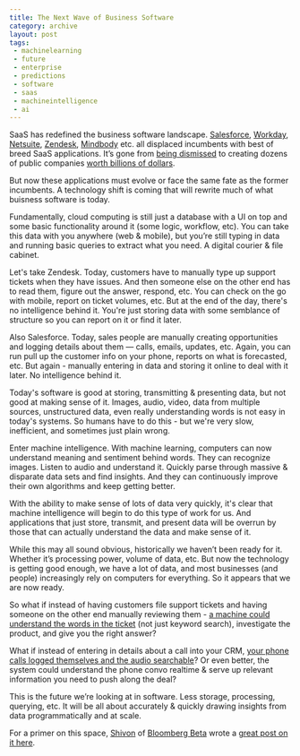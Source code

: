 ```yaml
---
title: The Next Wave of Business Software
category: archive
layout: post
tags:
 - machinelearning
 - future
 - enterprise
 - predictions
 - software
 - saas
 - machineintelligence
 - ai	
---
```


SaaS has redefined the business software landscape. [Salesforce](https://www.google.com/finance?q=crm), [Workday](https://www.google.com/finance?q=NYSE:WDAY), [Netsuite](https://www.google.com/finance?q=N), [Zendesk](https://www.google.com/finance?q=zen), [Mindbody](https://www.google.com/finance?cid=928465089682890) etc. all displaced incumbents with best of breed SaaS applications. It’s gone from [being dismissed](http://www.infoworld.com/article/2683815/cloud-computing/larry-ellison-s-cloud-tirade--why-he-s-so-scared.html) to creating dozens of public companies [worth billions of dollars](http://www.bvp.com/blog/state-cloud-2015).

But now these applications must evolve or face the same fate as the former incumbents. A technology shift is coming that will rewrite  much of what buisness software is today. 

Fundamentally, cloud computing is still just a database with a UI on top and some basic functionality around it (some logic, workflow, etc). You can take this data with you anywhere (web & mobile), but you’re still typing in data and running basic queries to extract what you need. A digital courier & file cabinet. 

Let's take Zendesk. Today, customers have to manually type up support tickets when they have issues. And then someone else on the other end has to read them, figure out the answer, respond, etc. You can check on the go with mobile, report on ticket volumes, etc. But at the end of the day, there's no intelligence behind it. You're just storing data with some semblance of structure so you can report on it or find it later.

Also Salesforce. Today, sales people are manually creating opportunities and logging details about them — calls, emails, updates, etc. Again, you can run pull up the customer info on your phone, reports on what is forecasted, etc. But again - manually entering in data and storing it online to deal with it later. No intelligence behind it. 

Today's software is good at storing, transmitting & presenting data, but not good at making sense of it. Images, audio, video, data from multiple sources, unstructured data, even really understanding words is not easy in today's systems. So humans have to do this - but we're very slow, inefficient, and sometimes just plain wrong. 

Enter machine intelligence. With machine learning, computers can now understand meaning and sentiment behind words. They can recognize images. Listen to audio and understand it. Quickly parse through massive & disparate data sets and find insights. And they can continuously improve their own algorithms and keep getting better. 

With the ability to make sense of lots of data very quickly, it's clear that machine intelligence will begin to do this type of work for us. And applications that just store, transmit, and present data will be overrun by those that can actually understand the data and make sense of it. 

While this may all sound obvious, historically we haven’t been ready for it. Whether it’s processing power, volume of data, etc. But now the technology is getting good enough, we have a lot of data, and most businesses (and people) increasingly rely on computers for everything. So it appears that we are now ready. 

So what if instead of having customers file support tickets and having someone on the other end manually reviewing them - [a machine could understand the words in the ticket](https://www.inbenta.com/en) (not just keyword search), investigate the product, and give you the right answer? 

What if instead of entering in details about a call into your CRM, [your phone calls logged themselves and the audio searchable](https://www.gridspace.com/)? Or even better, the system could understand the phone convo realtime & serve up relevant information you need to push along the deal? 

This is the future we’re looking at in software. Less storage, processing, querying, etc. It will be all about accurately & quickly drawing insights from data programmatically and at scale. 

For a primer on this space, [Shivon](twitter.com/shivon) of [Bloomberg Beta](https://github.com/Bloomberg-Beta/Manual) wrote a [great post on it here](https://medium.com/@shivon/the-current-state-of-machine-intelligence-f76c20db2fe1#.dti4wqg69). 